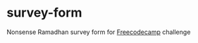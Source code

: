 # survey-form
Nonsense Ramadhan survey form for [Freecodecamp](https://www.freecodecamp.org/Naxtarrr) challenge

